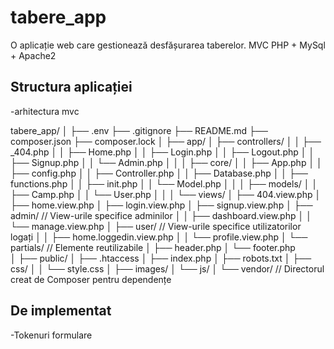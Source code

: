 # tabere_app

O aplicație web care gestionează desfășurarea taberelor.
MVC
PHP + MySql + Apache2



## Structura aplicației

-arhitectura mvc

tabere_app/
│
├── .env
├── .gitignore
├── README.md
├── composer.json
├── composer.lock
│
├── app/
│   ├── controllers/
│   │   ├── _404.php
│   │   ├── Home.php
│   │   ├── Login.php
│   │   ├── Logout.php
│   │   ├── Signup.php
│   │   └── Admin.php 
│   │
│   ├── core/
│   │   ├── App.php
│   │   ├── config.php
│   │   ├── Controller.php 
│   │   ├── Database.php
│   │   ├── functions.php
│   │   ├── init.php 
│   │   └── Model.php
│   │
│   ├── models/
│   │   ├── Camp.php
│   │   └── User.php
│   │
│   └── views/
│       ├── 404.view.php
│       ├── home.view.php
│       ├── login.view.php
│       ├── signup.view.php
│       ├── admin/  //  View-urile specifice adminilor
│       │   ├── dashboard.view.php
│       │   └── manage.view.php
│       ├── user/  // View-urile specifice utilizatorilor logați
│       │   ├── home.loggedin.view.php
│       │   └── profile.view.php
│       └── partials/  // Elemente reutilizabile
│           ├── header.php 
│           └── footer.php  
│
├── public/
│   ├── .htaccess
│   ├── index.php
│   ├── robots.txt
│   ├── css/
│   │   └── style.css
│   ├── images/
│   └── js/
│
└── vendor/  // Directorul creat de Composer pentru dependențe


## De implementat

-Tokenuri formulare